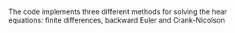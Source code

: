 The code implements three different methods for solving the hear equations: finite differences, backward Euler and Crank-Nicolson
